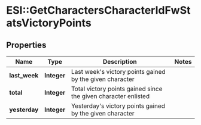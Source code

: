 # ESI::GetCharactersCharacterIdFwStatsVictoryPoints

## Properties
Name | Type | Description | Notes
------------ | ------------- | ------------- | -------------
**last_week** | **Integer** | Last week&#x27;s victory points gained by the given character | 
**total** | **Integer** | Total victory points gained since the given character enlisted | 
**yesterday** | **Integer** | Yesterday&#x27;s victory points gained by the given character | 


